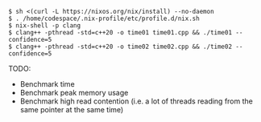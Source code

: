 ```
$ sh <(curl -L https://nixos.org/nix/install) --no-daemon
$ . /home/codespace/.nix-profile/etc/profile.d/nix.sh
$ nix-shell -p clang
$ clang++ -pthread -std=c++20 -o time01 time01.cpp && ./time01 --confidence=5
$ clang++ -pthread -std=c++20 -o time02 time02.cpp && ./time02 --confidence=5
```

TODO:
- Benchmark time
- Benchmark peak memory usage
- Benchmark high read contention (i.e. a lot of threads reading from the same pointer at the same time)
